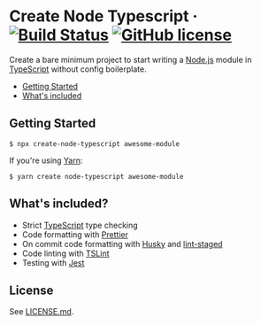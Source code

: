 # Create Node Typescript &middot; [![Build Status](https://travis-ci.com/kevinpollet/create-node-typescript.svg?token=tSMJcyr4W5f93JMvoe6S&branch=master)](https://travis-ci.com/kevinpollet/create-node-typescript) [![GitHub license](https://img.shields.io/badge/license-MIT-blue.svg)](./LICENSE.md)

Create a bare minimum project to start writing a [Node.js][1] module in [TypeScript][2] without config boilerplate.

- [Getting Started](#getting-started)
- [What's included](#whats-included)

## Getting Started

```shell
$ npx create-node-typescript awesome-module
```

If you're using [Yarn][8]:

```shell
$ yarn create node-typescript awesome-module
```

## What's included?

- Strict [TypeScript][2] type checking
- Code formatting with [Prettier][3]
- On commit code formatting with [Husky][6] and [lint-staged][7]
- Code linting with [TSLint][4]
- Testing with [Jest][5]

## License

See [LICENSE.md](./LICENSE.md).

[1]: https://nodejs.org/en/
[2]: https://www.typescriptlang.org/
[3]: https://prettier.io/
[4]: https://palantir.github.io/tslint/
[5]: https://jestjs.io/
[6]: https://github.com/typicode/husky
[7]: https://github.com/okonet/lint-staged
[8]: https://yarnpkg.com/en/
